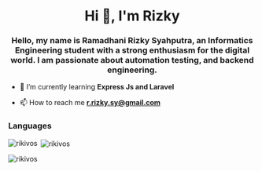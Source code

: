 <h1 align="center">Hi 👋, I'm Rizky</h1>
<h3 align="center">Hello, my name is Ramadhani Rizky Syahputra, an Informatics Engineering student with a strong enthusiasm for the digital world. I am passionate about automation testing, and backend engineering.</h3>

- 🌱 I’m currently learning **Express Js and Laravel**

- 📫 How to reach me **r.rizky.sy@gmail.com**

<h3 align="left">Languages</h3>

<p><img align="left" src="https://github-readme-stats.vercel.app/api/top-langs?username=rikivos&show_icons=true&locale=en&layout=compact" alt="rikivos" /></p>

<p>&nbsp;<img align="center" src="https://github-readme-stats.vercel.app/api?username=rikivos&show_icons=true&locale=en" alt="rikivos" /></p>

<p><img align="center" src="https://github-readme-streak-stats.herokuapp.com/?user=rikivos&" alt="rikivos" /></p>

